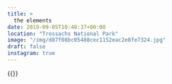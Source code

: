 ```yaml
---
title: >
  the elements
date: 2019-09-05T10:48:37+00:00
location: "Trossachs National Park"
image: "/img/d87f08bc05488cec1152eac2e8fe7324.jpg"
draft: false
instagram: true
---
```


{{<photo src="/img/d87f08bc05488cec1152eac2e8fe7324.jpg">}}
